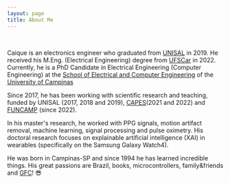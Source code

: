 ```yaml
---
layout: page
title: About Me
---
```


<!--![Profile picture.](/assets/profile_pic.jpg) 

<img src="https://github.com/ccaique-lima/webpage/blob/0ef2db712d5a7461c19fee08ea24be3f672f6511/assets/profile_pic.jpg"
     width=200px;
     height=auto /> -->
     
<br>

Caique is an electronics engineer who graduated from [UNISAL](https://unisal.br) in 2019. He received his M.Eng. (Electrical Engineering) degree from [UFSCar](https://www.ufscar.br) in 2022. Currently, he is a PhD Candidate in Electrical Engineering (Computer Engineering) at the [School of Electrical and Computer Engineering](https://www.fee.unicamp.br/) of the [University of Campinas](https://www.unicamp.br/unicamp/)

Since 2017, he has been working with scientific research and teaching, funded by UNISAL (2017, 2018 and 2019), [CAPES](https://www.gov.br/capes/pt-br)(2021 and 2022) and [FUNCAMP](https://www.funcamp.unicamp.br/portal/) (since 2022).

In his master's research, he worked with PPG signals, motion artifact removal, machine learning, signal processing and pulse oximetry. His doctoral research focuses on explainable artificial intelligence (XAI) in wearables (specifically on the Samsung Galaxy Watch4).

He was born in Campinas-SP and since 1994 he has learned incredible things. His great passions are Brazil, books, microcontrollers, family&friends and [GFC](https://www.guaranifc.com.br/)! 😎

